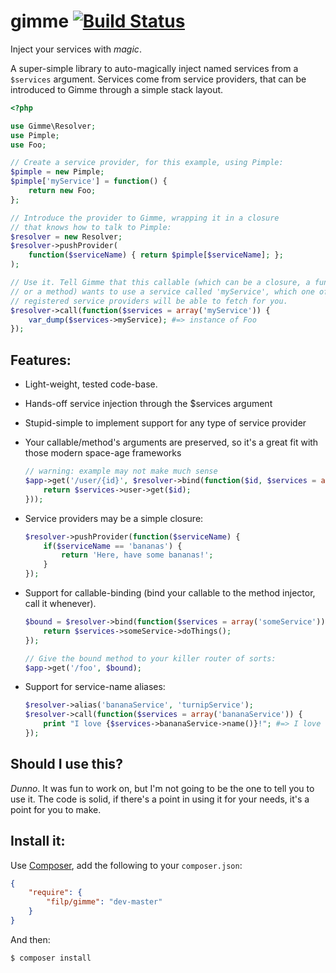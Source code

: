 # gimme [![Build Status](https://travis-ci.org/filp/gimme.png?branch=master)](https://travis-ci.org/filp/gimme)

Inject your services with *magic*.

A super-simple library to auto-magically inject named services from a `$services` argument. Services
come from service providers, that can be introduced to Gimme through a simple stack layout.

```php
<?php

use Gimme\Resolver;
use Pimple;
use Foo;

// Create a service provider, for this example, using Pimple:
$pimple = new Pimple;
$pimple['myService'] = function() {
    return new Foo;
};

// Introduce the provider to Gimme, wrapping it in a closure
// that knows how to talk to Pimple:
$resolver = new Resolver;
$resolver->pushProvider(
    function($serviceName) { return $pimple[$serviceName]; };
);

// Use it. Tell Gimme that this callable (which can be a closure, a function
// or a method) wants to use a service called 'myService', which one of the
// registered service providers will be able to fetch for you.
$resolver->call(function($services = array('myService')) {
    var_dump($services->myService); #=> instance of Foo
});
```

## Features:

- Light-weight, tested code-base.
- Hands-off service injection through the $services argument
- Stupid-simple to implement support for any type of service provider
- Your callable/method's arguments are preserved, so it's a great fit with those modern space-age frameworks

    ```php
    // warning: example may not make much sense
    $app->get('/user/{id}', $resolver->bind(function($id, $services = array('user') {
        return $services->user->get($id);
    }));
    ```

- Service providers may be a simple closure:

    ```php
    $resolver->pushProvider(function($serviceName) {
        if($serviceName == 'bananas') {
            return 'Here, have some bananas!';
        }
    });
    ```

- Support for callable-binding (bind your callable to the method injector, call it whenever).

    ```php
    $bound = $resolver->bind(function($services = array('someService')) {
        return $services->someService->doThings();
    });

    // Give the bound method to your killer router of sorts:
    $app->get('/foo', $bound);
    ```

- Support for service-name aliases:

    ```php
    $resolver->alias('bananaService', 'turnipService');
    $resolver->call(function($services = array('bananaService')) {
        print "I love {$services->bananaService->name()}!"; #=> I love turnip!
    });
    ```

## Should I use this?

*Dunno*. It was fun to work on, but I'm not going to be the one to tell you to use it. The code
is solid, if there's a point in using it for your needs, it's a point for you to make.

## Install it:

Use [Composer](http://getcomposer.org), add the following to your `composer.json`:

```json
{
    "require": {
        "filp/gimme": "dev-master"
    }
}
```

And then:

```bash
$ composer install
```
